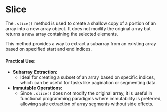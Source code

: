 Slice
=====

The `.slice()` method is used to create a shallow copy of a portion of an array into a new array object. It does not modify the original array but returns a new array containing the selected elements.

This method provides a way to extract a subarray from an existing array based on specified start and end indices.

#### Practical Use:

*   **Subarray Extraction:**
    *   Ideal for creating a subset of an array based on specific indices, which can be useful for tasks like pagination or segmenting data.
*   **Immutable Operations:**
    *   Since `.slice()` does not modify the original array, it is useful in functional programming paradigms where immutability is preferred, allowing safe extraction of array segments without side effects.